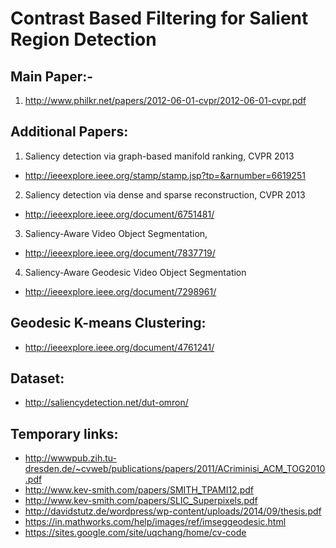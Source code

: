 # 	Contrast Based Filtering for Salient Region Detection

## Main Paper:-
1. http://www.philkr.net/papers/2012-06-01-cvpr/2012-06-01-cvpr.pdf

## Additional Papers:
1. Saliency detection via graph-based manifold ranking, CVPR 2013
 * http://ieeexplore.ieee.org/stamp/stamp.jsp?tp=&arnumber=6619251

2. Saliency detection via dense and sparse reconstruction, CVPR 2013
 * http://ieeexplore.ieee.org/document/6751481/

3. Saliency-Aware Video Object Segmentation, 
 * http://ieeexplore.ieee.org/document/7837719/

4. Saliency-Aware Geodesic Video Object Segmentation
 * http://ieeexplore.ieee.org/document/7298961/

## Geodesic K-means Clustering:
* http://ieeexplore.ieee.org/document/4761241/

## Dataset:
* http://saliencydetection.net/dut-omron/

## Temporary links:
* http://wwwpub.zih.tu-dresden.de/~cvweb/publications/papers/2011/ACriminisi_ACM_TOG2010.pdf
* http://www.kev-smith.com/papers/SMITH_TPAMI12.pdf
* http://www.kev-smith.com/papers/SLIC_Superpixels.pdf
* http://davidstutz.de/wordpress/wp-content/uploads/2014/09/thesis.pdf
* https://in.mathworks.com/help/images/ref/imseggeodesic.html
* https://sites.google.com/site/uqchang/home/cv-code

